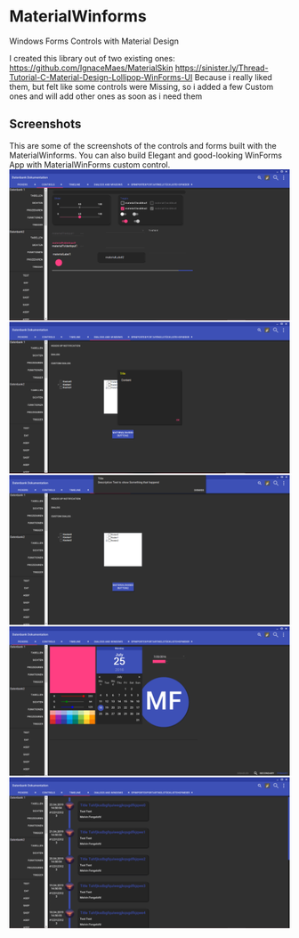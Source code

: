 # MaterialWinforms
Windows Forms Controls with Material Design

I created this library out of two existing ones:
https://github.com/IgnaceMaes/MaterialSkin
https://sinister.ly/Thread-Tutorial-C-Material-Design-Lollipop-WinForms-UI
Because i really liked them, but felt like some controls were Missing, so i added a few Custom ones
and will add other ones as soon as i need them

## Screenshots 
This are some of the screenshots of the controls and forms built with the MaterialWinforms. You can also build Elegant and good-looking WinForms App with MaterialWinForms custom control. 
![controls](Documentation/AppScreenshots/Controls.png?raw=true "Controls")
![Dialog](Documentation/AppScreenshots/Dialog.png?raw=true "Dialogs")
![HeadsUp](Documentation/AppScreenshots/HeadsUp.png?raw=true "HeadsUp")
![Pickers](Documentation/AppScreenshots/Pickers.png?raw=true "Pickers")
![TimeLine](Documentation/AppScreenshots/TimeLine.png?raw=true "TimeLine")










